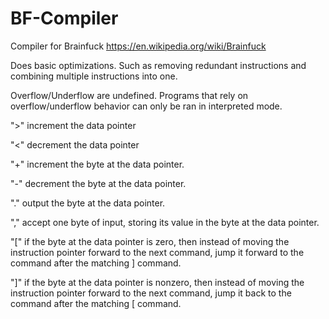 # BF-Compiler
Compiler for Brainfuck https://en.wikipedia.org/wiki/Brainfuck

Does basic optimizations. Such as removing redundant instructions and combining multiple instructions into one.

Overflow/Underflow are undefined.
Programs that rely on overflow/underflow behavior can only be ran in interpreted mode.

">"	increment the data pointer

"<"	decrement the data pointer

"+"	increment the byte at the data pointer.

"-"	decrement the byte at the data pointer.

"."	output the byte at the data pointer.

","	accept one byte of input, storing its value in the byte at the data pointer.

"["	if the byte at the data pointer is zero, then instead of moving the instruction pointer forward to the next command, jump it forward to the command after the matching ] command.

"]"	if the byte at the data pointer is nonzero, then instead of moving the instruction pointer forward to the next command, jump it back to the command after the matching [ command.
